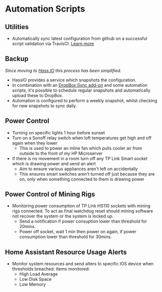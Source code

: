  
# Automation Scripts
## Utilities
 * Automatically sync latest configuration from github on a successful script validation via TravisCI. [Learn more](build_deploy.md)

## Backup
_Since moving to [Hass.IO](https://www.home-assistant.io/hassio/) this process has been simplified._

 * HassIO provides a service which snapshots the configuration. 
 * In combination with an [DropBox Sync add-on](https://github.com/danielwelch/hassio-dropbox-sync) and some automation scripts, it's possible to schedule regular snapshots and automatically upload these to DropBox.
 * Automation is configured to perform a weekly snapshot, whilst checking for new snapshots to sync daily.

## Power Control
 * Turning on specific lights 1 hour before sunset
 * Turn on a Sonoff relay switch when loft temperatures get high and off again when they lower
   * This is used to power an inline fan which pulls cooler air from outside to the front of my HP Microserver
 * If there is no movement in a room turn off any TP Link Smart socket which is drawing power and send an alert
   * Aim to ensure various appliances aren't left on accidentally
   * This ensures smart switches aren't turned off just because they are on, only when something connected to them is drawing power

## Power Control of Mining Rigs
 * Monitoring power consumption of TP Link HS110 sockets with mining rigs connected. To act as final watchdog reset should mining software not recover the system or the system is locked up.
   * Send a notification if power consuption lower than threshold for 20mins.
   * Power off socket, wait 1 min then power on again, if power consumption lower than threshold for 30mins. 

 ## Home Assistant Resource Usage Alerts
  * Monitor system resources and send alters to specific IOS device when thresholds breached. Items monitored:
    * High Load Average
    * Low Disk Space
    * Low Memory